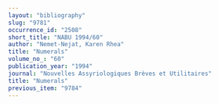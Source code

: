```yaml
---
layout: "bibliography"
slug: "9781"
occurrence_id: "2508"
short_title: "NABU 1994/60"
author: "Nemet-Nejat, Karen Rhea"
title: "Numerals"
volume_no_: "60"
publication_year: "1994"
journal: "Nouvelles Assyriologiques Brèves et Utilitaires"
title: "Numerals"
previous_item: "9784"
---
```

